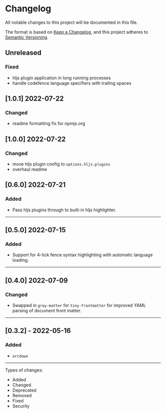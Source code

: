 # Changelog

All notable changes to this project will be documented in this file.

The format is based on [Keep a Changelog](https://keepachangelog.com/en/1.0.0/),
and this project adheres to [Semantic Versioning](https://semver.org/spec/v2.0.0.html).

## Unreleased

### Fixed
- hljs plugin application in long running processes
- handle codefence language specifiers with trailing spaces

## [1.0.1] 2022-07-22

### Changed
- readme formatting fix for npmjs.org

## [1.0.0] 2022-07-22

### Changed
- move hljs plugin config to `options.hljs.plugins`
- overhaul readme

## [0.6.0] 2022-07-21

### Added
- Pass hljs plugins through to built-in hljs highlighter.

---

## [0.5.0] 2022-07-15

### Added
- Support for 4-tick fence syntax highlighting with automatic language loading.

---

## [0.4.0] 2022-07-09

### Changed
- Swapped in `gray-matter` for `tiny-frontmatter` for improved YAML parsing of document front matter.

---

## [0.3.2] - 2022-05-16

### Added
- `arcdown`

---

Types of changes:
- Added
- Changed
- Deprecated
- Removed
- Fixed
- Security
